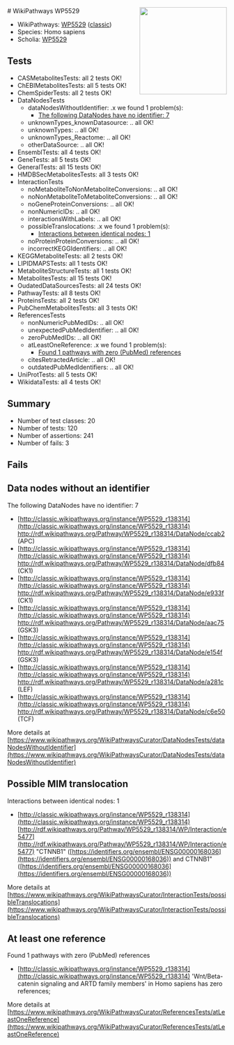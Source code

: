 <img style="float: right; width: 200px" src="https://upload.wikimedia.org/wikipedia/commons/thumb/8/83/Wplogo_with_text_500.png/640px-Wplogo_with_text_500.png" />
# WikiPathways WP5529

* WikiPathways: [WP5529](https://wikipathways.org/pathways/WP5529) ([classic](https://classic.wikipathways.org/instance/WP5529))
* Species: Homo sapiens
* Scholia: [WP5529](https://scholia.toolforge.org/wikipathways/WP5529)
## Tests
* CASMetabolitesTests: all 2 tests OK!
* ChEBIMetabolitesTests: all 5 tests OK!
* ChemSpiderTests: all 2 tests OK!
* DataNodesTests
    * dataNodesWithoutIdentifier: .x we found 1 problem(s):
        * [The following DataNodes have no identifier: 7](#d2d32fa6)
    * unknownTypes_knownDatasource: .. all OK!
    * unknownTypes: .. all OK!
    * unknownTypes_Reactome: .. all OK!
    * otherDataSource: .. all OK!
* EnsemblTests: all 4 tests OK!
* GeneTests: all 5 tests OK!
* GeneralTests: all 15 tests OK!
* HMDBSecMetabolitesTests: all 3 tests OK!
* InteractionTests
    * noMetaboliteToNonMetaboliteConversions: .. all OK!
    * noNonMetaboliteToMetaboliteConversions: .. all OK!
    * noGeneProteinConversions: .. all OK!
    * nonNumericIDs: .. all OK!
    * interactionsWithLabels: .. all OK!
    * possibleTranslocations: .x we found 1 problem(s):
        * [Interactions between identical nodes: 1](#1c118206)
    * noProteinProteinConversions: .. all OK!
    * incorrectKEGGIdentifiers: .. all OK!
* KEGGMetaboliteTests: all 2 tests OK!
* LIPIDMAPSTests: all 1 tests OK!
* MetaboliteStructureTests: all 1 tests OK!
* MetabolitesTests: all 15 tests OK!
* OudatedDataSourcesTests: all 24 tests OK!
* PathwayTests: all 8 tests OK!
* ProteinsTests: all 2 tests OK!
* PubChemMetabolitesTests: all 3 tests OK!
* ReferencesTests
    * nonNumericPubMedIDs: .. all OK!
    * unexpectedPubMedIdentifier: .. all OK!
    * zeroPubMedIDs: .. all OK!
    * atLeastOneReference: .x we found 1 problem(s):
        * [Found 1 pathways with zero (PubMed) references](#d0a459f0)
    * citesRetractedArticle: .. all OK!
    * outdatedPubMedIdentifiers: .. all OK!
* UniProtTests: all 5 tests OK!
* WikidataTests: all 4 tests OK!


## Summary

* Number of test classes: 20
* Number of tests: 120
* Number of assertions: 241
* Number of fails: 3

## Fails

<a name="d2d32fa6" />

## Data nodes without an identifier

The following DataNodes have no identifier: 7

* [http://classic.wikipathways.org/instance/WP5529_r138314](http://classic.wikipathways.org/instance/WP5529_r138314) http://rdf.wikipathways.org/Pathway/WP5529_r138314/DataNode/ccab2 (APC)
* [http://classic.wikipathways.org/instance/WP5529_r138314](http://classic.wikipathways.org/instance/WP5529_r138314) http://rdf.wikipathways.org/Pathway/WP5529_r138314/DataNode/dfb84 (CK1)
* [http://classic.wikipathways.org/instance/WP5529_r138314](http://classic.wikipathways.org/instance/WP5529_r138314) http://rdf.wikipathways.org/Pathway/WP5529_r138314/DataNode/e933f (CK1)
* [http://classic.wikipathways.org/instance/WP5529_r138314](http://classic.wikipathways.org/instance/WP5529_r138314) http://rdf.wikipathways.org/Pathway/WP5529_r138314/DataNode/aac75 (GSK3)
* [http://classic.wikipathways.org/instance/WP5529_r138314](http://classic.wikipathways.org/instance/WP5529_r138314) http://rdf.wikipathways.org/Pathway/WP5529_r138314/DataNode/e154f (GSK3)
* [http://classic.wikipathways.org/instance/WP5529_r138314](http://classic.wikipathways.org/instance/WP5529_r138314) http://rdf.wikipathways.org/Pathway/WP5529_r138314/DataNode/a281c (LEF)
* [http://classic.wikipathways.org/instance/WP5529_r138314](http://classic.wikipathways.org/instance/WP5529_r138314) http://rdf.wikipathways.org/Pathway/WP5529_r138314/DataNode/c6e50 (TCF)


More details at [https://www.wikipathways.org/WikiPathwaysCurator/DataNodesTests/dataNodesWithoutIdentifier](https://www.wikipathways.org/WikiPathwaysCurator/DataNodesTests/dataNodesWithoutIdentifier)

<a name="1c118206" />

## Possible MIM translocation

Interactions between identical nodes: 1

* [http://classic.wikipathways.org/instance/WP5529_r138314](http://classic.wikipathways.org/instance/WP5529_r138314) [http://rdf.wikipathways.org/Pathway/WP5529_r138314/WP/Interaction/e5477](http://rdf.wikipathways.org/Pathway/WP5529_r138314/WP/Interaction/e5477) "CTNNB1" ([https://identifiers.org/ensembl/ENSG00000168036](https://identifiers.org/ensembl/ENSG00000168036)) and 
CTNNB1" ([https://identifiers.org/ensembl/ENSG00000168036](https://identifiers.org/ensembl/ENSG00000168036))


More details at [https://www.wikipathways.org/WikiPathwaysCurator/InteractionTests/possibleTranslocations](https://www.wikipathways.org/WikiPathwaysCurator/InteractionTests/possibleTranslocations)

<a name="d0a459f0" />

## At least one reference

Found 1 pathways with zero (PubMed) references

* [http://classic.wikipathways.org/instance/WP5529_r138314](http://classic.wikipathways.org/instance/WP5529_r138314) 'Wnt/Beta-catenin signaling and ARTD family members' in Homo sapiens has zero references; 


More details at [https://www.wikipathways.org/WikiPathwaysCurator/ReferencesTests/atLeastOneReference](https://www.wikipathways.org/WikiPathwaysCurator/ReferencesTests/atLeastOneReference)

